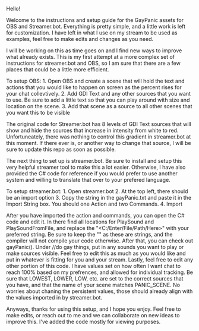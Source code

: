 Hello!

Welcome to the instructions and setup guide for the GayPanic assets for OBS and Streamer.bot. Everything is pretty simple, and a little work is left for customization. I have left in what I use on my stream to be used as examples, feel free to make edits and changes as you need.

I will be working on this as time goes on and I find new ways to improve what already exists. This is my first attempt at a more complex set of instructions for streamer.bot and OBS, so I am sure that there are a few places that could be a little more efficient.

To setup OBS:
	1. Open OBS and create a scene that will hold the text and actions that you would like to happen on screen as the percent rises for your chat collevtively.
	2. Add GDI Text and any other sources that you want to use. Be sure to add a little text so that you can play around with size and location on the scene.
	3. Add that scene as a source to all other scenes that you want this to be visible
	
The original code for Streamer.bot has 8 levels of GDI Text sources that will show and hide the sources that increase in intensity from white to red. Unfortuneately, there was nothing to  control this gradient in streamer.bot at this moment. If there ever is, or another way to change that source, I will be sure to update this repo as soon as possible.

The next thing to set up is streamer.bot. Be sure to install and setup this very helpful streamer tool to make this a lot easier. Otherwise, I have also provided the C# code  for reference if you would prefer to use another system and willing to translate that over to your prefered language.

To setup streamer.bot:
	1. Open streamer.bot
	2. At the top left, there should be an import option
	3. Copy the string in the gayPanic.txt and paste it in the Import String box. You should one Action and two Commands.
	4. Import

After you have imported the action and commands, you can open the C# code and edit it. In there find all locations for PlaySound and PlaySoundFromFile, and replace the "<C:/Enter/File/Path/Here>" with your preferred string. Be sure to keep the "" as these are strings, and the compiler will not compile your code otherwise. After that, you can check out gayPanic(). Under //do gay things, put in any sounds you want to play or make sources visible. Feel free to edit this as much as you would like and put in whatever is fitting for you and your stream. Lastly, feel free to edit any other portion of this code. I have values set on how often I want chat to reach 100% based on my prefrences, and allowed for individual tracking. Be sure that LOWEST, LOWER, LOW, etc. are set to the correct sources that you have, and that the name of your scene matches PANIC_SCENE. No worries about chaning the persistent values, those should already align with the values imported in by streamer.bot. 

Anyways, thanks for using this setup, and I hope you enjoy. Feel free to make edits, or reach out to me and we can collaborate on new ideas to improve this. I've added the code mostly for viewing purposes.

